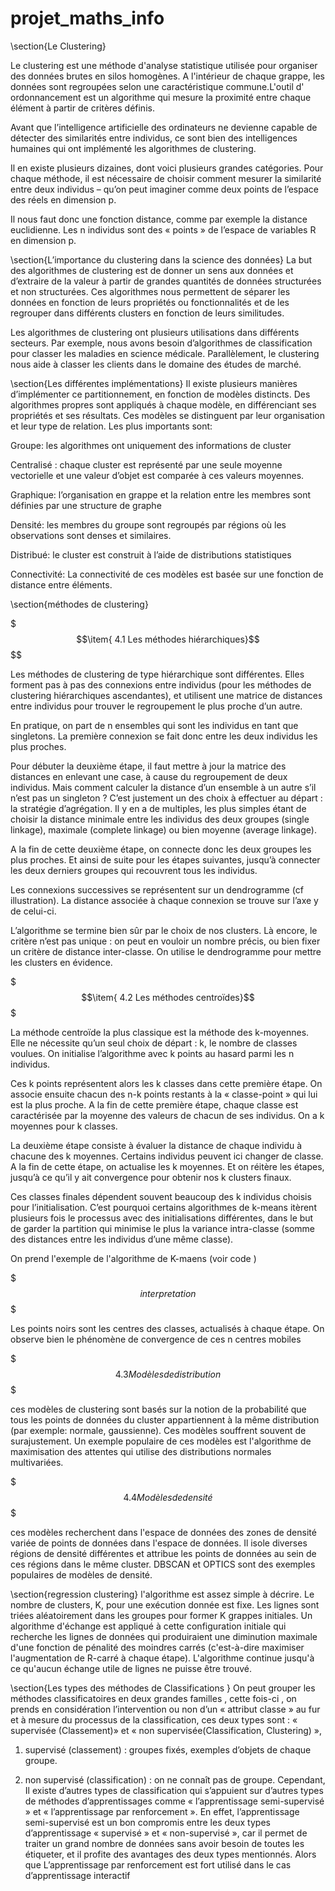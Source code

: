 # projet_maths_info


\section{Le Clustering}


Le clustering est une méthode d'analyse statistique utilisée pour organiser des données brutes en silos homogènes.  A l'intérieur de chaque grappe, les données sont regroupées selon une caractéristique commune.L'outil d' ordonnancement est un algorithme qui mesure la proximité entre chaque élément à partir de critères définis.

Avant que l’intelligence artificielle des ordinateurs ne devienne capable de détecter des similarités entre individus, ce sont bien des intelligences humaines qui ont implémenté les algorithmes de clustering.

Il en existe plusieurs dizaines, dont voici plusieurs grandes catégories.
Pour chaque méthode, il est nécessaire de choisir comment mesurer la similarité entre deux individus – qu’on peut imaginer comme deux points de l’espace des réels en dimension p.

Il nous faut donc une fonction distance, comme par exemple la distance euclidienne. Les n individus sont des « points » de l’espace de variables R en dimension p.

\section{L’importance du clustering dans la science des données}
La but des algorithmes de clustering est de donner un sens aux données et d’extraire de la valeur à partir de grandes quantités de données structurées et non structurées. Ces algorithmes nous permettent de séparer les données en fonction de leurs propriétés ou fonctionnalités et de les regrouper dans différents clusters en fonction de leurs similitudes.

Les algorithmes de clustering ont plusieurs utilisations dans différents secteurs. Par exemple, nous avons besoin d’algorithmes de classification pour classer les maladies en science médicale. Parallèlement, le clustering nous aide à classer les clients dans le domaine des études de marché.

\section{Les différentes implémentations}
Il existe plusieurs manières d’implémenter ce partitionnement, en fonction de modèles distincts. Des algorithmes propres sont appliqués à chaque modèle, en différenciant ses propriétés et ses résultats. Ces modèles se distinguent par leur organisation et leur type de relation. Les plus importants sont:

Groupe: les algorithmes ont uniquement des informations de cluster

Centralisé : chaque cluster est représenté par une seule moyenne vectorielle et une valeur d’objet est comparée à ces valeurs moyennes.

Graphique: l’organisation en grappe et la relation entre les membres sont définies par une structure de graphe

Densité: les membres du groupe sont regroupés par régions où les observations sont denses et similaires.

Distribué: le cluster est construit à l’aide de distributions statistiques

Connectivité: La connectivité de ces modèles est basée sur une fonction de distance entre éléments.


\section{méthodes de clustering}

$$$\item{ 4.1 Les méthodes hiérarchiques}$$$$

Les méthodes de clustering de type hiérarchique sont différentes. Elles forment pas à pas des connexions entre individus (pour les méthodes de clustering hiérarchiques ascendantes), et utilisent une matrice de distances entre individus pour trouver le regroupement le plus proche d’un autre.

En pratique, on part de n ensembles qui sont les individus en tant que singletons. La première connexion se fait donc entre les deux individus les plus proches.

Pour débuter la deuxième étape, il faut mettre à jour la matrice des distances en enlevant une case, à cause du regroupement de deux individus. Mais comment calculer la distance d’un ensemble à un autre s’il n’est pas un singleton ? C’est justement un des choix à effectuer au départ : la stratégie d’agrégation. Il y en a de multiples, les plus simples étant de choisir la distance minimale entre les individus des deux groupes (single linkage), maximale (complete linkage) ou bien moyenne (average linkage).

A la fin de cette deuxième étape, on connecte donc les deux groupes les plus proches. Et ainsi de suite pour les étapes suivantes, jusqu’à connecter les deux derniers groupes qui recouvrent tous les individus.

Les connexions successives se représentent sur un dendrogramme (cf illustration). La distance associée à chaque connexion se trouve sur l’axe y de celui-ci.

L’algorithme se termine bien sûr par le choix de nos clusters. Là encore, le critère n’est pas unique : on peut en vouloir un nombre précis, ou bien fixer un critère de distance inter-classe. On utilise le dendrogramme pour mettre les clusters en évidence.



$$$\item{ 4.2 Les méthodes centroïdes}$$$

La méthode centroïde la plus classique est la méthode des k-moyennes. Elle ne nécessite qu’un seul choix de départ : k, le nombre de classes voulues.
On initialise l’algorithme avec k points au hasard parmi les n individus.

Ces k points représentent alors les k classes dans cette première étape. On associe ensuite chacun des n-k points restants à la « classe-point » qui lui est la plus proche. A la fin de cette première étape, chaque classe est caractérisée par la moyenne des valeurs de chacun de ses individus. On a k moyennes pour k classes.

La deuxième étape consiste à évaluer la distance de chaque individu à chacune des k moyennes. Certains individus peuvent ici changer de classe. A la fin de cette étape, on actualise les k moyennes. Et on réitère les étapes, jusqu’à ce qu’il y ait convergence pour obtenir nos k clusters finaux.

Ces classes finales dépendent souvent beaucoup des k individus choisis pour l’initialisation. C’est pourquoi certains algorithmes de k-means itèrent plusieurs fois le processus avec des initialisations différentes, dans le but de garder la partition qui minimise le plus la variance intra-classe (somme des distances entre les individus d’une même classe).

On prend l'exemple de l'algorithme de K-maens (voir code )

$$$interpretation$$$ 

Les points noirs sont les centres des classes, actualisés à chaque étape. On observe bien le phénomène de convergence de ces n centres mobiles

$$$4.3 Modèles de distribution$$$

ces modèles de clustering sont basés sur la notion de la probabilité que tous les points de données du cluster appartiennent à la même distribution (par exemple: normale, gaussienne). Ces modèles souffrent souvent de surajustement. Un exemple populaire de ces modèles est l'algorithme de maximisation des attentes qui utilise des distributions normales multivariées.

$$$4.4 Modèles de densité$$$

ces modèles recherchent dans l'espace de données des zones de densité variée de points de données dans l'espace de données. Il isole diverses régions de densité différentes et attribue les points de données au sein de ces régions dans le même cluster. DBSCAN et OPTICS sont des exemples populaires de modèles de densité.


\section{regression clustering}
l'algorithme est assez simple à décrire. Le nombre de clusters, K, pour une exécution donnée est fixe. Les lignes sont triées aléatoirement dans les groupes pour former K grappes initiales. Un algorithme d'échange est appliqué à cette configuration initiale qui recherche les lignes de données qui produiraient une diminution maximale d'une fonction de pénalité des moindres carrés (c'est-à-dire maximiser l'augmentation de R-carré à chaque étape). L'algorithme continue jusqu'à ce qu'aucun échange utile de lignes ne puisse être trouvé.

\section{Les types des méthodes de Classifications }
On peut grouper les méthodes classificatoires en deux grandes familles , cette fois-ci , on
prends en considération l’intervention ou non d’un « attribut classe » au fur et à mesure
du processus de la classification, ces deux types sont : « supervisée (Classement)» et « non
supervisée(Classification, Clustering) »,

1. supervisé (classement) : groupes fixés, exemples d’objets de chaque groupe.


2. non supervisé (classification) : on ne connaît pas de groupe.
Cependant, Il existe d’autres types de classification qui s’appuient sur d’autres types de
méthodes d’apprentissages comme « l’apprentissage semi-supervisé » et « l’apprentissage par
renforcement ». En effet, l’apprentissage semi-supervisé est un bon compromis entre les deux
types d’apprentissage « supervisé » et « non-supervisé », car il permet de traiter un grand
nombre de données sans avoir besoin de toutes les étiqueter, et il profite des avantages des
deux types mentionnés. Alors que L’apprentissage par renforcement est fort utilisé dans le cas
d’apprentissage interactif
